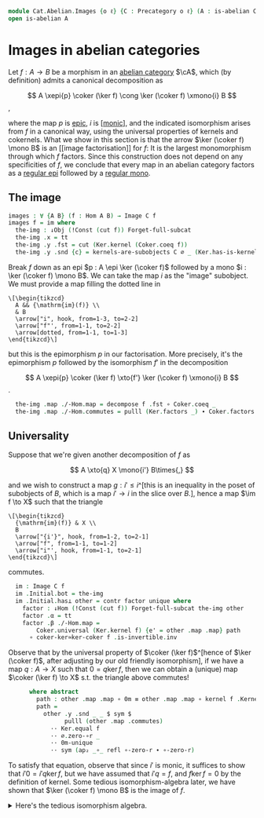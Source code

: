 <!--
```agda
open import Cat.Diagram.Equaliser.Kernel
open import Cat.Instances.Shape.Terminal
open import Cat.Functor.FullSubcategory
open import Cat.Diagram.Initial
open import Cat.Instances.Comma
open import Cat.Instances.Slice
open import Cat.Diagram.Image
open import Cat.Abelian.Base
open import Cat.Prelude

open /-Obj
open /-Hom
open ↓Obj
open ↓Hom
```
-->

```agda
module Cat.Abelian.Images {o ℓ} {C : Precategory o ℓ} (A : is-abelian C) where
open is-abelian A
```

# Images in abelian categories

Let $f : A \to B$ be a morphism in an [abelian category] $\cA$, which
(by definition) admits a canonical decomposition as

$$
A \xepi{p} \coker (\ker f) \cong \ker (\coker f) \xmono{i} B
$$,

where the map $p$ is [epic], $i$ is [[monic]], and the indicated
isomorphism arises from $f$ in a canonical way, using the universal
properties of kernels and cokernels. What we show in this section is
that the arrow $\ker (\coker f) \mono B$ is an [[image factorisation]]
for $f$: It is the largest monomorphism through which $f$ factors. Since
this construction does not depend on any specificities of $f$, we
conclude that every map in an abelian category factors as a [regular
epi] followed by a [regular mono].

[abelian category]: Cat.Abelian.Base.html#pre-abelian-abelian-categories
[regular epi]: Cat.Diagram.Coequaliser.RegularEpi.html
[regular mono]: Cat.Diagram.Equaliser.RegularMono.html
[monic]: Cat.Morphism.html#monos
[epic]: Cat.Morphism.html#epis

## The image

```agda
images : ∀ {A B} (f : Hom A B) → Image C f
images f = im where
  the-img : ↓Obj (!Const (cut f)) Forget-full-subcat
  the-img .x = tt
  the-img .y .fst = cut (Ker.kernel (Coker.coeq f))
  the-img .y .snd {c} = kernels-are-subobjects C ∅ _ (Ker.has-is-kernel _)
```

Break $f$ down as an epi $p : A \epi \ker (\coker f)$ followed by a mono
$i : \ker (\coker f) \mono B$. We can take the map $i$ as the "image"
subobject. We must provide a map filling the dotted line in

~~~{.quiver}
\[\begin{tikzcd}
  A && {\mathrm{im}(f)} \\
  & B
  \arrow["i", hook, from=1-3, to=2-2]
  \arrow["f"', from=1-1, to=2-2]
  \arrow[dotted, from=1-1, to=1-3]
\end{tikzcd}\]
~~~

but this is the epimorphism $p$ in our factorisation. More precisely,
it's the epimorphism $p$ followed by the isomorphism $f'$ in the
decomposition

$$
A \xepi{p} \coker (\ker f) \xto{f'} \ker (\coker f) \xmono{i} B
$$.

```agda
  the-img .map ./-Hom.map = decompose f .fst ∘ Coker.coeq _
  the-img .map ./-Hom.commutes = pulll (Ker.factors _) ∙ Coker.factors _
```

## Universality

Suppose that we're given another decomposition of $f$ as

$$
A \xto{q} X \mono{i'} B\times{,}
$$

and we wish to construct a map $g : i' \le i$^[this is an inequality in
the poset of subobjects of $B$, which is a map $i' \to i$ in the slice
over $B$.], hence a map $\im f \to X$ such that the triangle

~~~{.quiver}
\[\begin{tikzcd}
  {\mathrm{im}(f)} & X \\
  B
  \arrow["{i'}", hook, from=1-2, to=2-1]
  \arrow["f", from=1-1, to=1-2]
  \arrow["i"', hook, from=1-1, to=2-1]
\end{tikzcd}\]
~~~

commutes.

```agda
  im : Image C f
  im .Initial.bot = the-img
  im .Initial.has⊥ other = contr factor unique where
    factor : ↓Hom (!Const (cut f)) Forget-full-subcat the-img other
    factor .α = tt
    factor .β ./-Hom.map =
        Coker.universal (Ker.kernel f) {e' = other .map .map} path
      ∘ coker-ker≃ker-coker f .is-invertible.inv
```

Observe that by the universal property of $\coker (\ker f)$^[hence of
$\ker (\coker f)$, after adjusting by our old friendly isomorphism], if
we have a map $q : A \to X$ such that $0 = q\ker f$, then we can obtain
a (unique) map $\coker (\ker f) \to X$ s.t. the triangle above commutes!

```agda
      where abstract
        path : other .map .map ∘ 0m ≡ other .map .map ∘ kernel f .Kernel.kernel
        path =
          other .y .snd _ _ $ sym $
                pulll (other .map .commutes)
            ·· Ker.equal f
            ·· ∅.zero-∘r _
            ·· 0m-unique
            ·· sym (ap₂ _∘_ refl ∘-zero-r ∙ ∘-zero-r)
```

To satisfy that equation, observe that since $i'$ is monic, it suffices
to show that $i'0 = i'q\ker f$, but we have assumed that $i'q = f$, and
$f\ker f = 0$ by the definition of kernel. Some tedious
isomorphism-algebra later, we have shown that $\ker (\coker f) \mono B$
is the image of $f$.

<details>
<summary>Here's the tedious isomorphism algebra.</summary>

```agda
    factor .β ./-Hom.commutes = invertible→epic (coker-ker≃ker-coker f) _ _ $
      Coker.unique₂ (Ker.kernel f)
        (sym (Ker.equal f ∙ ∅.zero-∘r _ ∙ 0m-unique ∙ sym ∘-zero-r))
        (ap₂ _∘_ ( sym (assoc _ _ _)
                        ∙ ap₂ _∘_ refl (cancelr
                          (coker-ker≃ker-coker f .is-invertible.invr))) refl
              ∙ pullr (Coker.factors _) ∙ other .map .commutes)
        (sym (decompose f .snd ∙ assoc _ _ _))
    factor .sq = /-Hom-path $ sym $ other .y .snd _ _ $
      pulll (factor .β .commutes)
      ∙ the-img .map .commutes
      ·· sym (other .map .commutes)
      ·· ap (other .y .fst .map ∘_) (intror refl)

    unique : ∀ x → factor ≡ x
    unique x = ↓Hom-path _ _ refl $ /-Hom-path $ other .y .snd _ _ $
      sym (x .β .commutes ∙ sym (factor .β .commutes))
```
</details>
